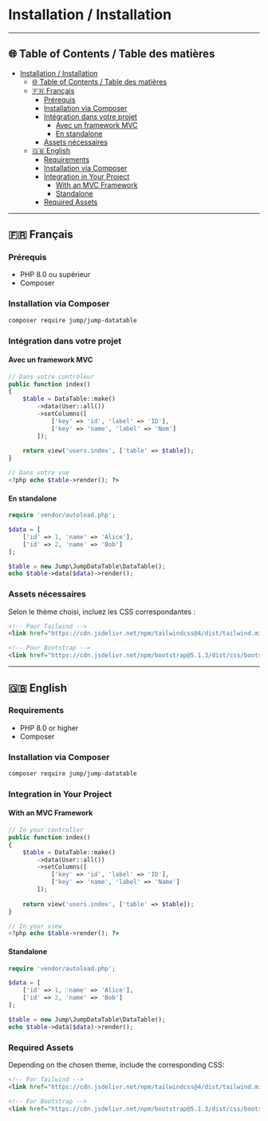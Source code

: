 # Installation / Installation

---

## 🌐 Table of Contents / Table des matières

- [Installation / Installation](#installation--installation)
  - [🌐 Table of Contents / Table des matières](#-table-of-contents--table-des-matières)
  - [🇫🇷 Français](#-français)
    - [Prérequis](#prérequis)
    - [Installation via Composer](#installation-via-composer)
    - [Intégration dans votre projet](#intégration-dans-votre-projet)
      - [Avec un framework MVC](#avec-un-framework-mvc)
      - [En standalone](#en-standalone)
    - [Assets nécessaires](#assets-nécessaires)
  - [🇬🇧 English](#-english)
    - [Requirements](#requirements)
    - [Installation via Composer](#installation-via-composer-1)
    - [Integration in Your Project](#integration-in-your-project)
      - [With an MVC Framework](#with-an-mvc-framework)
      - [Standalone](#standalone)
    - [Required Assets](#required-assets)

---

## 🇫🇷 Français

### Prérequis

- PHP 8.0 ou supérieur
- Composer

### Installation via Composer

```bash
composer require jump/jump-datatable
```

### Intégration dans votre projet

#### Avec un framework MVC

```php
// Dans votre contrôleur
public function index()
{
    $table = DataTable::make()
        ->data(User::all())
        ->setColumns([
            ['key' => 'id', 'label' => 'ID'],
            ['key' => 'name', 'label' => 'Nom']
        ]);
    
    return view('users.index', ['table' => $table]);
}

// Dans votre vue
<?php echo $table->render(); ?>
```

#### En standalone

```php
require 'vendor/autoload.php';

$data = [
    ['id' => 1, 'name' => 'Alice'],
    ['id' => 2, 'name' => 'Bob']
];

$table = new Jump\JumpDataTable\DataTable();
echo $table->data($data)->render();
```

### Assets nécessaires

Selon le thème choisi, incluez les CSS correspondantes :

```html
<!-- Pour Tailwind -->
<link href="https://cdn.jsdelivr.net/npm/tailwindcss@4/dist/tailwind.min.css" rel="stylesheet">

<!-- Pour Bootstrap -->
<link href="https://cdn.jsdelivr.net/npm/bootstrap@5.1.3/dist/css/bootstrap.min.css" rel="stylesheet">
```

---

## 🇬🇧 English

### Requirements

- PHP 8.0 or higher
- Composer

### Installation via Composer

```bash
composer require jump/jump-datatable
```

### Integration in Your Project

#### With an MVC Framework

```php
// In your controller
public function index()
{
    $table = DataTable::make()
        ->data(User::all())
        ->setColumns([
            ['key' => 'id', 'label' => 'ID'],
            ['key' => 'name', 'label' => 'Name']
        ]);
    
    return view('users.index', ['table' => $table]);
}

// In your view
<?php echo $table->render(); ?>
```

#### Standalone

```php
require 'vendor/autoload.php';

$data = [
    ['id' => 1, 'name' => 'Alice'],
    ['id' => 2, 'name' => 'Bob']
];

$table = new Jump\JumpDataTable\DataTable();
echo $table->data($data)->render();
```

### Required Assets

Depending on the chosen theme, include the corresponding CSS:

```html
<!-- For Tailwind -->
<link href="https://cdn.jsdelivr.net/npm/tailwindcss@4/dist/tailwind.min.css" rel="stylesheet">

<!-- For Bootstrap -->
<link href="https://cdn.jsdelivr.net/npm/bootstrap@5.1.3/dist/css/bootstrap.min.css" rel="stylesheet">
```